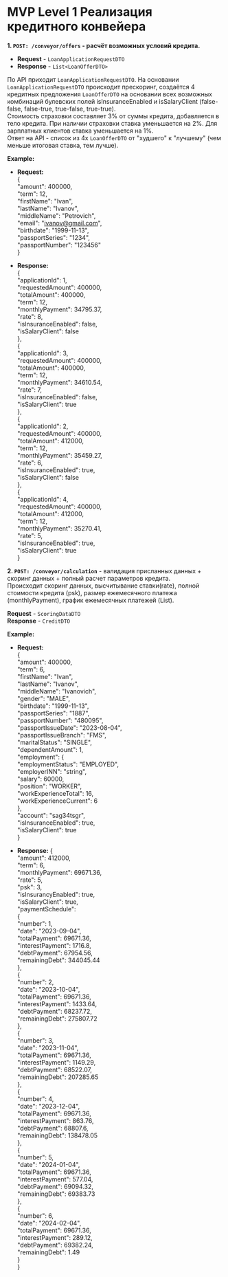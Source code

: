 # MVP Level 1 Реализация кредитного конвейера

**1. `POST: /conveyor/offers` - расчёт возможных условий кредита.** <br>
* **Request** - `LoanApplicationRequestDTO` <br>
* **Response** - `List<LoanOfferDTO>` <br>

По API приходит `LoanApplicationRequestDTO`. На основании `LoanApplicationRequestDTO` происходит прескоринг, создаётся 4 кредитных предложения `LoanOfferDTO` на основании всех возможных комбинаций булевских полей isInsuranceEnabled и isSalaryClient (false-false, false-true, true-false, true-true). <br>
Стоимость страховки составляет 3% от суммы кредита, добавляется в тело кредита. При наличии страховки ставка уменьшается на 2%. Для зарплатных клиентов ставка уменьшается на 1%.<br>
Ответ на API - список из 4х `LoanOfferDTO` от "худшего" к "лучшему" (чем меньше итоговая ставка, тем лучше).

**Example:** <br>
* **Request:** <br>
{ <br>
  "amount": 400000, <br>
  "term": 12, <br>
  "firstName": "Ivan", <br>
  "lastName": "Ivanov", <br>
  "middleName": "Petrovich", <br>
  "email": "ivanov@gmail.com", <br>
  "birthdate": "1999-11-13", <br>
  "passportSeries": "1234", <br>
  "passportNumber": "123456" <br>
} <br>

* **Response:** <br>
{ <br>
    "applicationId": 1, <br>
    "requestedAmount": 400000, <br>
    "totalAmount": 400000, <br>
    "term": 12, <br>
    "monthlyPayment": 34795.37, <br>
    "rate": 8, <br>
    "isInsuranceEnabled": false, <br>
    "isSalaryClient": false <br>
  }, <br>
  { <br> 
    "applicationId": 3,<br>
    "requestedAmount": 400000,<br>
    "totalAmount": 400000,<br>
    "term": 12,<br>
    "monthlyPayment": 34610.54,<br>
    "rate": 7,<br>
    "isInsuranceEnabled": false,<br>
    "isSalaryClient": true<br>
  },<br>
  {<br>
    "applicationId": 2,<br>
    "requestedAmount": 400000,<br>
    "totalAmount": 412000,<br>
    "term": 12,<br>
    "monthlyPayment": 35459.27,<br>
    "rate": 6,<br>
    "isInsuranceEnabled": true,<br>
    "isSalaryClient": false<br>
  },<br>
  {<br>
    "applicationId": 4,<br>
    "requestedAmount": 400000,<br>
    "totalAmount": 412000,<br>
    "term": 12,<br>
    "monthlyPayment": 35270.41,<br>
    "rate": 5,<br>
    "isInsuranceEnabled": true,<br>
    "isSalaryClient": true<br>
  }<br>

**2. `POST: /conveyor/calculation`** - валидация присланных данных + скоринг данных + полный расчет параметров кредита. <br>
Происходит скоринг данных, высчитывание ставки(rate), полной стоимости кредита (psk), размер ежемесячного платежа (monthlyPayment), график ежемесячных платежей (List<PaymentScheduleElement>).

**Request** - `ScoringDataDTO` <br>
**Response** - `CreditDTO` <br>

**Example:** <br>
* **Request:** <br>
{ <br>
  "amount": 400000, <br>
  "term": 6, <br>
  "firstName": "Ivan",<br>
  "lastName": "Ivanov",<br>
  "middleName": "Ivanovich",<br>
  "gender": "MALE",<br>
  "birthdate": "1999-11-13",<br>
  "passportSeries": "1887",<br>
  "passportNumber": "480095",<br>
  "passportIssueDate": "2023-08-04",<br>
  "passportIssueBranch": "FMS",<br>
  "maritalStatus": "SINGLE",<br>
  "dependentAmount": 1,<br>
  "employment": {<br>
    "employmentStatus": "EMPLOYED",<br>
    "employerINN": "string",<br>
    "salary": 60000,<br>
    "position": "WORKER",<br>
    "workExperienceTotal": 16,<br>
    "workExperienceCurrent": 6<br>
  },<br>
  "account": "sag34tsgr",<br>
  "isInsuranceEnabled": true,<br>
  "isSalaryClient": true<br>
}<br>

* **Response:**
{<br>
  "amount": 412000,<br>
  "term": 6,<br>
  "monthlyPayment": 69671.36,<br>
  "rate": 5,<br>
  "psk": 3,<br>
  "isInsurancyEnabled": true,<br>
  "isSalaryClient": true,<br>
  "paymentSchedule": <br>
    {<br>
      "number": 1,<br>
      "date": "2023-09-04",<br>
      "totalPayment": 69671.36,<br>
      "interestPayment": 1716.8,<br>
      "debtPayment": 67954.56,<br>
      "remainingDebt": 344045.44<br>
    },<br>
    {<br>
      "number": 2,<br>
      "date": "2023-10-04",<br>
      "totalPayment": 69671.36,<br>
      "interestPayment": 1433.64,<br>
      "debtPayment": 68237.72,<br>
      "remainingDebt": 275807.72<br>
    },<br>
    {<br>
      "number": 3,<br>
      "date": "2023-11-04",<br>
      "totalPayment": 69671.36,<br>
      "interestPayment": 1149.29,<br>
      "debtPayment": 68522.07,<br>
      "remainingDebt": 207285.65<br>
    },<br>
    {<br>
      "number": 4,<br>
      "date": "2023-12-04",<br>
      "totalPayment": 69671.36,<br>
      "interestPayment": 863.76,<br>
      "debtPayment": 68807.6,<br>
      "remainingDebt": 138478.05<br>
    },<br>
    {<br>
      "number": 5,<br>
      "date": "2024-01-04",<br>
      "totalPayment": 69671.36,<br>
      "interestPayment": 577.04,<br>
      "debtPayment": 69094.32,<br>
      "remainingDebt": 69383.73<br>
    },<br>
    {<br>
      "number": 6,<br>
      "date": "2024-02-04",<br>
      "totalPayment": 69671.36,<br>
      "interestPayment": 289.12,<br>
      "debtPayment": 69382.24,<br>
      "remainingDebt": 1.49<br>
    }<br>
}<br>
